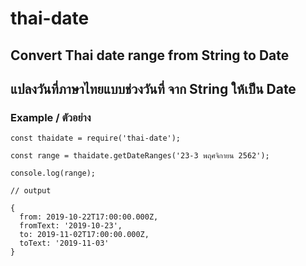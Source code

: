 # thai-date
## Convert Thai date range from String to Date
## แปลงวันที่ภาษาไทยแบบช่วงวันที่ จาก String ให้เป็น Date 
### Example / ตัวอย่าง
```
const thaidate = require('thai-date');

const range = thaidate.getDateRanges('23-3 พฤศจิกายน 2562');

console.log(range);

// output

{ 
  from: 2019-10-22T17:00:00.000Z,
  fromText: '2019-10-23',
  to: 2019-11-02T17:00:00.000Z,
  toText: '2019-11-03'
}

```
